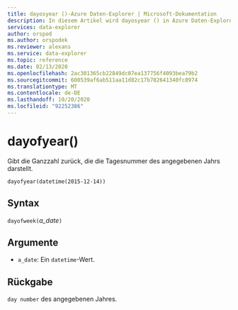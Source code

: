 ```yaml
---
title: dayosyear ()-Azure Daten-Explorer | Microsoft-Dokumentation
description: In diesem Artikel wird dayosyear () in Azure Daten-Explorer beschrieben.
services: data-explorer
author: orspod
ms.author: orspodek
ms.reviewer: alexans
ms.service: data-explorer
ms.topic: reference
ms.date: 02/13/2020
ms.openlocfilehash: 2ac301365cb22849dc07ea137756f4093bea79b2
ms.sourcegitcommit: 608539af6ab511aa11d82c17b782641340fc8974
ms.translationtype: MT
ms.contentlocale: de-DE
ms.lasthandoff: 10/20/2020
ms.locfileid: "92252386"
---
```

# <a name="dayofyear"></a>dayofyear()

Gibt die Ganzzahl zurück, die die Tagesnummer des angegebenen Jahrs darstellt.

```kusto
dayofyear(datetime(2015-12-14))
```

## <a name="syntax"></a>Syntax

`dayofweek(`*a_date*`)`

## <a name="arguments"></a>Argumente

* `a_date`: Ein `datetime`-Wert.

## <a name="returns"></a>Rückgabe

`day number` des angegebenen Jahres.